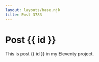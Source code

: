 ```yaml
---
layout: layouts/base.njk
title: Post 3783
---
```


# Post {{ id }}

This is post {{ id }} in my Eleventy project.
